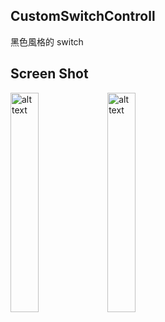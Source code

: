 ## CustomSwitchControll

黑色風格的 switch

## Screen Shot

<img src="https://github.com/alexktchen/CustomSwitchControll/blob/master/demo1.png" alt="alt text" width="30%" height="30%">

<img src="https://github.com/alexktchen/CustomSwitchControll/blob/master/demo2.png" alt="alt text" width="30%" height="30%">
